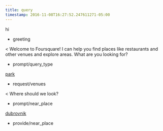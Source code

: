 ```yaml
---
title: query
timestamp: 2016-11-08T16:27:52.247611271-05:00
---
```


hi
* greeting

< Welcome to Foursquare!  I can help you find places like restaurants and other venues and explore areas.  What are you looking for?
* prompt/query_type

[park](type)
* request/venues

< Where should we look?
* prompt/near_place

[dubrovnik](place)
* provide/near_place
